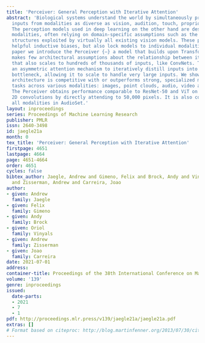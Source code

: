 ```yaml
---
title: 'Perceiver: General Perception with Iterative Attention'
abstract: 'Biological systems understand the world by simultaneously processing high-dimensional
  inputs from modalities as diverse as vision, audition, touch, proprioception, etc.
  The perception models used in deep learning on the other hand are designed for individual
  modalities, often relying on domain-specific assumptions such as the local grid
  structures exploited by virtually all existing vision models. These priors introduce
  helpful inductive biases, but also lock models to individual modalities. In this
  paper we introduce the Perceiver {–} a model that builds upon Transformers and hence
  makes few architectural assumptions about the relationship between its inputs, but
  that also scales to hundreds of thousands of inputs, like ConvNets. The model leverages
  an asymmetric attention mechanism to iteratively distill inputs into a tight latent
  bottleneck, allowing it to scale to handle very large inputs. We show that this
  architecture is competitive with or outperforms strong, specialized models on classification
  tasks across various modalities: images, point clouds, audio, video and video+audio.
  The Perceiver obtains performance comparable to ResNet-50 and ViT on ImageNet without
  2D convolutions by directly attending to 50,000 pixels. It is also competitive in
  all modalities in AudioSet.'
layout: inproceedings
series: Proceedings of Machine Learning Research
publisher: PMLR
issn: 2640-3498
id: jaegle21a
month: 0
tex_title: 'Perceiver: General Perception with Iterative Attention'
firstpage: 4651
lastpage: 4664
page: 4651-4664
order: 4651
cycles: false
bibtex_author: Jaegle, Andrew and Gimeno, Felix and Brock, Andy and Vinyals, Oriol
  and Zisserman, Andrew and Carreira, Joao
author:
- given: Andrew
  family: Jaegle
- given: Felix
  family: Gimeno
- given: Andy
  family: Brock
- given: Oriol
  family: Vinyals
- given: Andrew
  family: Zisserman
- given: Joao
  family: Carreira
date: 2021-07-01
address:
container-title: Proceedings of the 38th International Conference on Machine Learning
volume: '139'
genre: inproceedings
issued:
  date-parts:
  - 2021
  - 7
  - 1
pdf: http://proceedings.mlr.press/v139/jaegle21a/jaegle21a.pdf
extras: []
# Format based on citeproc: http://blog.martinfenner.org/2013/07/30/citeproc-yaml-for-bibliographies/
---
```

